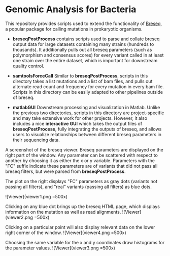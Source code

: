 # Genomic Analysis for Bacteria

This repository provides scripts used to extend the functionality of [Breseq](https://github.com/barricklab/breseq), a popular package for calling mutations in prokaryotic organisms.

* **breseqPostProcess** contains scripts used to parse and collate breseq output data for large datasets containing many strains (hundreds to thousands). It additionally pulls out all breseq parameters (such as polymorphism and consensus scores) for every variant called in at least one strain over the entire dataset, which is important for downstream quality control.

* **samtoolsForceCall** Similar to **breseqPostProcess**, scripts in this directory takes a list mutations and a list of bam files, and pulls out alternate read count and frequency for every mutation in every bam file. Scripts in this directory can be easily adapted to other pipelines outside of breseq.

* **matlabGUI** Downstream processing and visualization in Matlab. Unlike the previous two directories, scripts in this directory are project-specific and may take extensive work for other projects. However, it also includes a nice **interactive GUI** which takes the output files of **breseqPostProcess**, fully integrating the outputs of breseq, and allows users to visualize relationships between different breseq parameters in their sequencing data.

A screenshot of the breseq viewer. Breseq parameters are displayed on the right part of the window. Any parameter can be scattered with respect to another by choosing it as either the x or y variable. Parameters with the "FC" suffix indicate these parameters are of variants that did not pass all breseq filters, but were parsed from **breseqPostProcess**.

The plot on the right displays "FC" parameters as gray dots (variants not passing all filters), and "real" variants (passing all filters) as blue dots.

![Viewer](viewer1.png =500x)

Clicking on any blue dot brings up the breseq HTML page, which displays information on the mutation as well as read alignments.
![Viewer](viewer2.png =500x)

Clicking on a particular point will also display relevant data on the lower right corner of the window.
![Viewer](viewer4.png =500x)

Choosing the same variable for the x and y coordinates draw histograms for the parameter values.
![Viewer](viewer3.png =500x)

